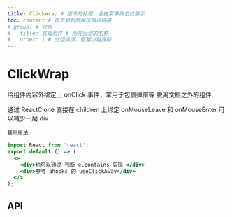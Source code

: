 ```yaml
---
title: ClickWrap # 组件的标题，会在菜单侧边栏展示
toc: content # 在页面右侧展示锚点链接
# group: # 分组
#   title: 高级组件 # 所在分组的名称
#   order: 1 # 分组排序，值越小越靠前
---
```


# ClickWrap

给组件内容外绑定上 onClick 事件，常用于包裹弹窗等 脱离文档之外的组件.

通过 ReactClone 直接在 children 上绑定 onMouseLeave 和 onMouseEnter 可以减少一层 div

<code src="./demo/base.tsx" description="基础用法">基础用法</code>

```jsx
import React from 'react';
export default () => (
  <>
    <div>也可以通过 判断 e.contains 实现 </div>
    <div>参考 ahooks 的 useClickAway</div>
  </>
);
```

## API
